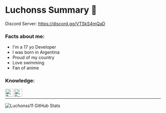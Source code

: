 # Luchonss Summary 📃

Discord Server: https://discord.gg/VTSkS4mQaD


### Facts about me:

- I'm a 17 yo Developer
- I was born in Argentina
- Proud of my country
- Love swimming 
- Fan of anime

### Knowledge:

<img align="left" alt="TypeScript" width="26px" src="https://sebastian-gomez.com/typescript.png" />
<img align="left" alt="Dart" width="26px" src="https://avatars.githubusercontent.com/u/1609975?s=280&v=4" />

<br />

---

<img align="left" alt="Luchonss11 GitHub Stats" src="https://github-readme-stats.codestackr.vercel.app/api?username=Luchonss11&show_icons=true&hide_border=true" />
